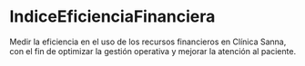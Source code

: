 # IndiceEficienciaFinanciera
Medir la eficiencia en el uso de los recursos financieros en Clínica Sanna, con el fin de optimizar la gestión operativa y mejorar la atención al paciente.
